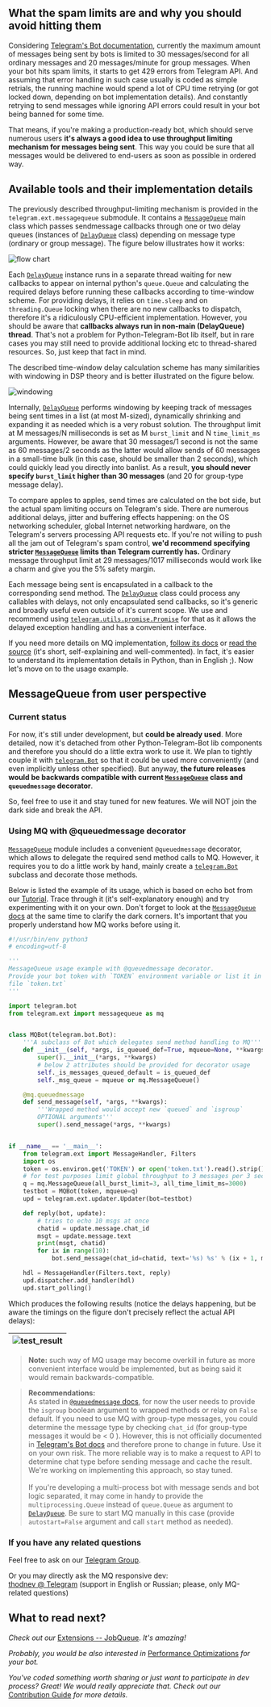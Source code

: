 ## What the spam limits are and why you should avoid hitting them
Considering [Telegram's Bot documentation](https://core.telegram.org/bots/faq#my-bot-is-hitting-limits-how-do-i-avoid-this), currently the maximum amount of messages being sent by bots is limited to 30&#160;messages/second for all ordinary messages and 20&#160;messages/minute for group messages. When your bot hits spam limits, it starts to get 429 errors from Telegram API. And assuming that error handling in such case usually is coded as simple retrials, the running machine would spend a lot of CPU time retrying (or got locked down, depending on bot implementation details). And constantly retrying to send messages while ignoring API errors could result in your bot being banned for some time.

That means, if you're making a production-ready bot, which should serve numerous users **it's always a good idea to use throughput limiting mechanism for messages being sent**. This way you could be sure that all messages would be delivered to end-users as soon as possible in ordered way.

## Available tools and their implementation details
The previously described throughput-limiting mechanism is provided in the `telegram.ext.messagequeue` submodule. It contains a [`MessageQueue`](http://python-telegram-bot.readthedocs.io/en/latest/telegram.ext.messagequeue.html) main class which passes sendmessage callbacks through one or two delay queues (instances of [`DelayQueue`](http://python-telegram-bot.readthedocs.io/en/latest/telegram.ext.delayqueue.html) class) depending on message type (ordinary or group message). The figure below illustrates how it works: 

![flow chart](https://cloud.githubusercontent.com/assets/16870636/23493181/82244f60-ff12-11e6-8fd7-679fdbd16b04.png)

Each [`DelayQueue`](http://python-telegram-bot.readthedocs.io/en/latest/telegram.ext.delayqueue.html) instance runs in a separate thread waiting for new callbacks to appear on internal python's `queue.Queue` and calculating the required delays before running these callbacks according to time-window scheme. For providing delays, it relies on `time.sleep` and on `threading.Queue` locking when there are no new callbacks to dispatch, therefore it's a ridiculously CPU-efficient implementation.
However, you should be aware that **callbacks always run in non-main (DelayQueue) thread**. That's not a problem for Python-Telegram-Bot lib itself, but in rare cases you may still need to provide additional locking etc to thread-shared resources. So, just keep that fact in mind.

The described time-window delay calculation scheme has many similarities with windowing in DSP theory and is better illustrated on the figure below.

![windowing](https://user-images.githubusercontent.com/16870636/28248541-e7cfca4a-6a4e-11e7-84e8-ad1992e21fd4.png)

Internally, [`DelayQueue`](http://python-telegram-bot.readthedocs.io/en/latest/telegram.ext.delayqueue.html) performs windowing by keeping track of messages being sent times in a list (at most M-sized), dynamically shrinking and expanding it as needed which is a very robust solution. The throughput limit at M&#160;messages/N&#160;milliseconds is set as M `burst_limit` and N `time_limit_ms` arguments. However, be aware that 30&#160;messages/1&#160;second is not the same as 60&#160;messages/2&#160;seconds as the latter would allow sends of 60 messages in a small-time bulk (in this case, should be smaller than 2 seconds), which could quickly lead you directly into banlist. As a result, **you should never specify `burst_limit` higher than 30 messages** (and 20 for group-type message delay).

To compare apples to apples, send times are calculated on the bot side, but the actual spam limiting occurs on Telegram's side. There are numerous additional delays, jitter and buffering effects happening: on the OS networking scheduler, global Internet networking hardware, on the Telegram's servers processing API requests etc. If you're not willing to push all the jam out of Telegram's spam control, **we'd recommend specifying stricter [`MessageQueue`](http://python-telegram-bot.readthedocs.io/en/latest/telegram.ext.messagequeue.html) limits than Telegram currently has.** Ordinary message throughput limit at 29&#160;messages/1017&#160;milliseconds would work like a charm and give you the 5% safety margin.

Each message being sent is encapsulated in a callback to the corresponding send method. The [`DelayQueue`](http://python-telegram-bot.readthedocs.io/en/latest/telegram.ext.delayqueue.html) class could process any callables with delays, not only encapsulated send callbacks, so it's generic and broadly useful even outside of it's current scope. We use and recommend using [`telegram.utils.promise.Promise`](https://github.com/python-telegram-bot/python-telegram-bot/blob/master/telegram/utils/promise.py#L29) for that as it allows the delayed exception handling and has a convenient interface.

If you need more details on MQ implementation, [follow its docs](http://python-telegram-bot.readthedocs.io/en/latest/telegram.ext.messagequeue.html) or [read the source](https://github.com/python-telegram-bot/python-telegram-bot/blob/master/telegram/ext/messagequeue.py) (it's short, self-explaining and well-commented). In fact, it's easier to understand its implementation details in Python, than in English ;). Now let's move on to the usage example.

## MessageQueue from user perspective
### Current status
For now, it's still under development, but **could be already used**. More detailed, now it's detached from other Python-Telegram-Bot lib components and therefore you should do a little extra work to use it. We plan to tightly couple it with [`telegram.Bot`](http://python-telegram-bot.readthedocs.io/en/latest/telegram.bot.html) so that it could be used more conveniently (and even implicitly unless other specified). But anyway, **the future releases would be backwards compatible with current [`MessageQueue`](http://python-telegram-bot.readthedocs.io/en/latest/telegram.ext.messagequeue.html) class and `queuedmessage` decorator**.

So, feel free to use it and stay tuned for new features. We will NOT join the dark side and break the API.

### Using MQ with @queuedmessage decorator
[`MessageQueue`](http://python-telegram-bot.readthedocs.io/en/latest/telegram.ext.messagequeue.html) module includes a convenient `@queuedmessage` decorator, which allows to delegate the required send method calls to MQ. However, it requires you to do a little work by hand, mainly create a [`telegram.Bot`](http://python-telegram-bot.readthedocs.io/en/latest/telegram.bot.html) subclass and decorate those methods. 

Below is listed the example of its usage, which is based on echo bot from our [Tutorial](https://github.com/python-telegram-bot/python-telegram-bot/wiki/Extensions-%E2%80%93-Your-first-Bot#your-first-bot-step-by-step). Trace through it (it's self-explanatory enough) and try experimenting with it on your own. Don't forget to look at the [`MessageQueue` docs](http://python-telegram-bot.readthedocs.io/en/latest/telegram.ext.messagequeue.html) at the same time to clarify the dark corners. It's important that you properly understand how MQ works before using it.

```python
#!/usr/bin/env python3
# encoding=utf-8

'''
MessageQueue usage example with @queuedmessage decorator.
Provide your bot token with `TOKEN` environment variable or list it in
file `token.txt`
'''

import telegram.bot
from telegram.ext import messagequeue as mq


class MQBot(telegram.bot.Bot):
    '''A subclass of Bot which delegates send method handling to MQ'''
    def __init__(self, *args, is_queued_def=True, mqueue=None, **kwargs):
        super().__init__(*args, **kwargs)
        # below 2 attributes should be provided for decorator usage
        self._is_messages_queued_default = is_queued_def
        self._msg_queue = mqueue or mq.MessageQueue()

    @mq.queuedmessage
    def send_message(self, *args, **kwargs):
        '''Wrapped method would accept new `queued` and `isgroup`
        OPTIONAL arguments'''
        super().send_message(*args, **kwargs)


if __name__ == '__main__':
    from telegram.ext import MessageHandler, Filters
    import os
    token = os.environ.get('TOKEN') or open('token.txt').read().strip()
    # for test purposes limit global throughput to 3 messages per 3 seconds
    q = mq.MessageQueue(all_burst_limit=3, all_time_limit_ms=3000)
    testbot = MQBot(token, mqueue=q)
    upd = telegram.ext.updater.Updater(bot=testbot)

    def reply(bot, update):
        # tries to echo 10 msgs at once
        chatid = update.message.chat_id
        msgt = update.message.text
        print(msgt, chatid)
        for ix in range(10):
            bot.send_message(chat_id=chatid, text='%s) %s' % (ix + 1, msgt))

    hdl = MessageHandler(Filters.text, reply)
    upd.dispatcher.add_handler(hdl)
    upd.start_polling()

```

Which produces the following results (notice the delays happening, but be aware the timings on the figure don't precisely reflect the actual API delays):

![test_result](https://user-images.githubusercontent.com/16870636/28393529-e753ea26-6cef-11e7-981f-35b98fcddd61.png) |
---|

> **Note:** such way of MQ usage may become overkill in future as more convenient interface would be implemented, but as being said it would remain backwards-compatible.

> **Recommendations:**<br>
As stated in [`@queuedmessage` docs](https://python-telegram-bot.readthedocs.io/en/latest/telegram.ext.messagequeue.html#telegram.ext.messagequeue.queuedmessage), for now the user needs to provide the `isgroup` boolean argument to wrapped methods or relay on `False` default. If you need to use MQ with group-type messages, you could determine the message type by checking `chat_id` (for group-type messages it would be < 0 ). However, this is not officially documented in [Telegram's Bot docs](https://core.telegram.org/bots/) and therefore prone to change in future. Use it on your own risk. The more reliable way is to make a request to API to determine chat type before sending message and cache the result. We're working on implementing this approach, so stay tuned.<br><br>If you're developing a multi-process bot with message sends and bot logic separated, it may come in handy to provide the `multiprocessing.Queue` instead of `queue.Queue` as argument to [`DelayQueue`](https://python-telegram-bot.readthedocs.io/en/latest/telegram.ext.messagequeue.html#telegram.ext.messagequeue.DelayQueue). Be sure to start MQ manually in this case (provide `autostart=False` argument and call `start` method as needed).

### If you have any related questions
Feel free to ask on our [Telegram Group](https://t.me/pythontelegrambotgroup).

Or you may directly ask the MQ responsive dev:<br>[thodnev @ Telegram](https://telegram.me/thodnev) (support in English or Russian; please, only MQ-related questions)



## What to read next?
_Check out our_ [Extensions -- JobQueue](https://github.com/python-telegram-bot/python-telegram-bot/wiki/Extensions-%E2%80%93-JobQueue). _It's amazing!_

_Probably, you would be also interested in_ [Performance Optimizations](https://github.com/python-telegram-bot/python-telegram-bot/wiki/Performance-Optimizations) _for your bot._

_You've coded something worth sharing or just want to participate in dev process? Great! We would really appreciate that. Check out our_ [Contribution Guide](https://github.com/python-telegram-bot/python-telegram-bot/blob/master/.github/CONTRIBUTING.rst) _for more details._